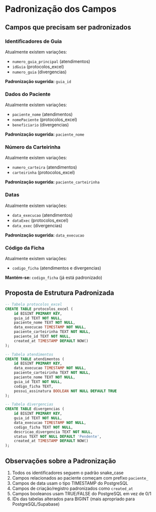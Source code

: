 # Padronização dos Campos

## Campos que precisam ser padronizados

### Identificadores de Guia
Atualmente existem variações:
- `numero_guia_principal` (atendimentos)
- `idGuia` (protocolos_excel)
- `numero_guia` (divergencias)

**Padronização sugerida:** `guia_id`

### Dados do Paciente
Atualmente existem variações:
- `paciente_nome` (atendimentos)
- `nomePaciente` (protocolos_excel)
- `beneficiario` (divergencias)

**Padronização sugerida:** `paciente_nome`

### Número da Carteirinha
Atualmente existem variações:
- `numero_carteira` (atendimentos)
- `carteirinha` (protocolos_excel)

**Padronização sugerida:** `paciente_carteirinha`

### Datas
Atualmente existem variações:
- `data_execucao` (atendimentos)
- `dataExec` (protocolos_excel)
- `data_exec` (divergencias)

**Padronização sugerida:** `data_execucao`

### Código da Ficha
Atualmente existem variações:
- `codigo_ficha` (atendimentos e divergencias)

**Mantém-se:** `codigo_ficha` (já está padronizado)

## Proposta de Estrutura Padronizada

```sql
-- Tabela protocolos_excel
CREATE TABLE protocolos_excel (
    id BIGINT PRIMARY KEY,
    guia_id TEXT NOT NULL,
    paciente_nome TEXT NOT NULL,
    data_execucao TIMESTAMP NOT NULL,
    paciente_carteirinha TEXT NOT NULL,
    paciente_id TEXT NOT NULL,
    created_at TIMESTAMP DEFAULT NOW()
);

-- Tabela atendimentos
CREATE TABLE atendimentos (
    id BIGINT PRIMARY KEY,
    data_execucao TIMESTAMP NOT NULL,
    paciente_carteirinha TEXT NOT NULL,
    paciente_nome TEXT NOT NULL,
    guia_id TEXT NOT NULL,
    codigo_ficha TEXT,
    possui_assinatura BOOLEAN NOT NULL DEFAULT TRUE
);

-- Tabela divergencias
CREATE TABLE divergencias (
    id BIGINT PRIMARY KEY,
    guia_id TEXT NOT NULL,
    data_execucao TIMESTAMP NOT NULL,
    codigo_ficha TEXT NOT NULL,
    descricao_divergencia TEXT NOT NULL,
    status TEXT NOT NULL DEFAULT 'Pendente',
    created_at TIMESTAMP DEFAULT NOW()
);
```

## Observações sobre a Padronização

1. Todos os identificadores seguem o padrão snake_case
2. Campos relacionados ao paciente começam com prefixo `paciente_`
3. Campos de data usam o tipo TIMESTAMP do PostgreSQL
4. Campos de criação/registro padronizados como `created_at`
5. Campos booleanos usam TRUE/FALSE do PostgreSQL em vez de 0/1
6. IDs das tabelas alterados para BIGINT (mais apropriado para PostgreSQL/Supabase)

